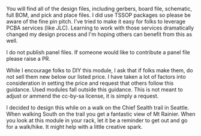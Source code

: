You will find all of the design files, including gerbers, board file, schematic, full BOM, and pick and place files. I did use TSSOP packages so please be aware of the fine pin pitch. I've tried to make it easy for folks to leverage PCBA services (like JLC). Learning to work with those services dramatically changed my design process and I'm hoping others can benefit from this as well.

I do not publish panel files. If someone would like to contribute a panel file please raise a PR.

While I encourage folks to DIY this module, I ask that if folks make them, do not sell them new below our listed price. I have taken a lot of factors into consideration in setting the price and request that others follow this guidance. Used modules fall outside this guidance. This is not meant to adjust or ammend the cc-by-sa license, it is simply a request.

I decided to design this while on a walk on the Chief Sealth trail in Seattle.  When walking South on the trail you get a fantastic view of Mt Rainier.  When you look at this module in your rack, let it be a reminder to get out and go for a walk/hike.  It might help with a little creative spark.
